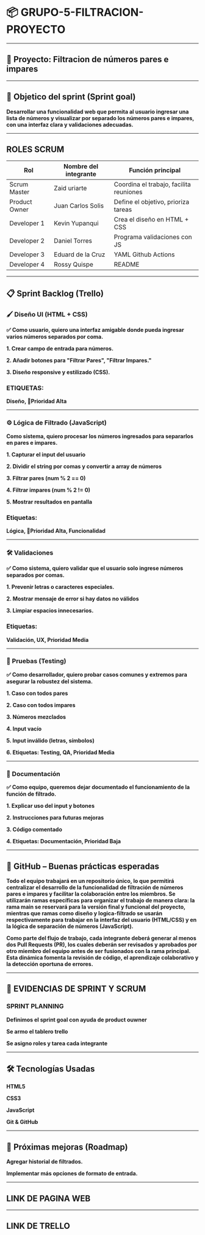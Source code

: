 # 📦 GRUPO-5-FILTRACION-PROYECTO
---
## 🧪 Proyecto: Filtracion de números pares e impares 
---
## 🎯 Objetico del sprint (Sprint goal)

**Desarrollar una funcionalidad web que permita al usuario ingresar una lista de números y visualizar por separado los números pares e impares, con una interfaz clara y validaciones adecuadas.** 

---

## ROLES SCRUM 



|  Rol           | Nombre del integrante  | Función principal                                |
|---------------|------------------------|--------------------------------------------------|
| Scrum Master  | Zaid uriarte           | Coordina el trabajo, facilita reuniones          |
| Product Owner | Juan Carlos Solis           | Define el objetivo, prioriza tareas              |
| Developer 1   | Kevin Yupanqui      | Crea el diseño en HTML + CSS                     |
| Developer 2   | Daniel Torres          | Programa validaciones con JS                     |
| Developer 3   | Eduard de la Cruz       |   YAML Github Actions   
| Developer 4  | Rossy Quispe         | README                     | 


---
## 📋 Sprint Backlog (Trello)

### 🖌️ Diseño UI (HTML + CSS)

**✅ Como usuario, quiero una interfaz amigable donde pueda ingresar varios números separados por coma.**

**1. Crear campo de entrada para números.**

**2. Añadir botones para "Filtrar Pares", "Filtrar Impares."**

**3. Diseño responsive y estilizado (CSS).**

### ETIQUETAS: 

**Diseño, 🔺Prioridad Alta**

---
### ⚙️ Lógica de Filtrado (JavaScript)

**Como sistema, quiero procesar los números ingresados para separarlos en pares e impares.**

**1. Capturar el input del usuario**

**2. Dividir el string por comas y convertir a array de números**

**3. Filtrar pares (num % 2 == 0)**

**4. Filtrar impares (num % 2 != 0)**

**5. Mostrar resultados en pantalla**

### Etiquetas: 
**Lógica, 🔺Prioridad Alta, Funcionalidad**

---

###  🛠️ Validaciones

**✅ Como sistema, quiero validar que el usuario solo ingrese números separados por comas.**

**1. Prevenir letras o caracteres especiales.**

**2. Mostrar mensaje de error si hay datos no válidos**

**3. Limpiar espacios innecesarios.**

### Etiquetas: 
**Validación, UX, Prioridad Media**

---

### 🧪 Pruebas (Testing)

**✅ Como desarrollador, quiero probar casos comunes y extremos para asegurar la robustez del sistema.**

**1. Caso con todos pares**

**2. Caso con todos impares**

**3. Números mezclados**

**4. Input vacío**

**5. Input inválido (letras, símbolos)**

**6. Etiquetas: Testing, QA, Prioridad Media**

---

### 📝 Documentación

**✅ Como equipo, queremos dejar documentado el funcionamiento de la función de filtrado.**

**1. Explicar uso del input y botones**

**2. Instrucciones para futuras mejoras**

**3. Código comentado**

**4. Etiquetas: Documentación, Prioridad Baja**

---

## 🔀 GitHub – Buenas prácticas esperadas

**Todo el equipo trabajará en un repositorio único, lo que permitirá centralizar el desarrollo de la funcionalidad de filtración de números pares e impares y facilitar la colaboración entre los miembros. Se utilizarán ramas específicas para organizar el trabajo de manera clara: la rama main se reservará para la versión final y funcional del proyecto, mientras que ramas como diseño y logica-filtrado se usarán respectivamente para trabajar en la interfaz del usuario (HTML/CSS) y en la lógica de separación de números (JavaScript).**

**Como parte del flujo de trabajo, cada integrante deberá generar al menos dos Pull Requests (PR), los cuales deberán ser revisados y aprobados por otro miembro del equipo antes de ser fusionados con la rama principal. Esta dinámica fomenta la revisión de código, el aprendizaje colaborativo y la detección oportuna de errores.**

---

## 📌 EVIDENCIAS DE SPRINT Y  SCRUM

### SPRINT PLANNING
**Definimos el sprint goal con ayuda de product ouwner**

**Se armo el tablero trello**

**Se asigno roles y tarea cada integrante**

--- 

## 🛠 Tecnologías Usadas

**HTML5**

**CSS3**

**JavaScript**

**Git & GitHub**

---
## 📌 Próximas mejoras (Roadmap)

**Agregar historial de filtrados.**

**Implementar más opciones de formato de entrada.**

---

## LINK DE PAGINA WEB


---

## LINK DE TRELLO






